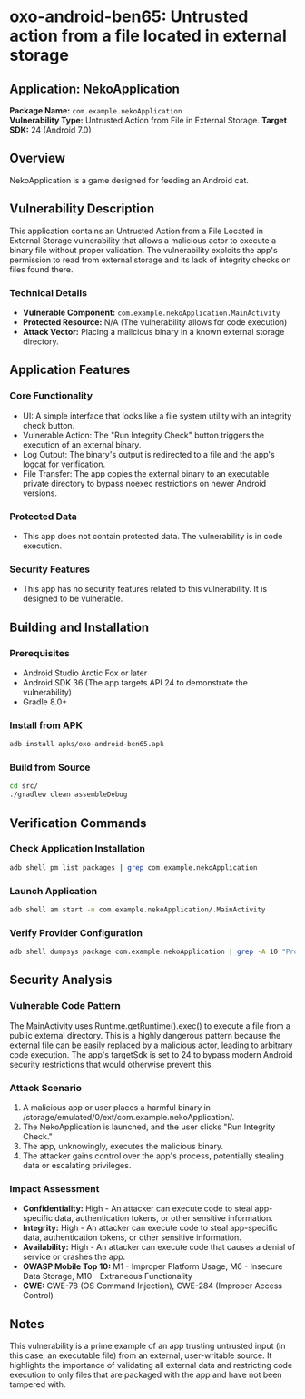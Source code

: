 # oxo-android-ben65: Untrusted action from a file located in external storage

## Application: NekoApplication 
**Package Name:** `com.example.nekoApplication`  
**Vulnerability Type:** Untrusted Action from File in External Storage.
**Target SDK:** 24 (Android 7.0)

## Overview

NekoApplication is a game designed for feeding an Android cat.
## Vulnerability Description

This application contains an Untrusted Action from a File Located in External Storage vulnerability that allows a malicious actor to execute a binary file without proper validation. The vulnerability exploits the app's permission to read from external storage and its lack of integrity checks on files found there.

### Technical Details

- **Vulnerable Component:** `com.example.nekoApplication.MainActivity`
- **Protected Resource:** N/A (The vulnerability allows for code execution)
- **Attack Vector:** Placing a malicious binary in a known external storage directory.


## Application Features

### Core Functionality
 - UI: A simple interface that looks like a file system utility with an integrity check button.
 - Vulnerable Action: The "Run Integrity Check" button triggers the execution of an external binary.
 - Log Output: The binary's output is redirected to a file and the app's logcat for verification.
 - File Transfer: The app copies the external binary to an executable private directory to bypass noexec restrictions on newer Android versions.

### Protected Data
- This app does not contain protected data. The vulnerability is in code execution.

### Security Features
- This app has no security features related to this vulnerability. It is designed to be vulnerable.

## Building and Installation

### Prerequisites
- Android Studio Arctic Fox or later
- Android SDK 36 (The app targets API 24 to demonstrate the vulnerability)
- Gradle 8.0+

### Install from APK
```bash
adb install apks/oxo-android-ben65.apk
```

### Build from Source
```bash
cd src/
./gradlew clean assembleDebug
```

## Verification Commands

### Check Application Installation
```bash
adb shell pm list packages | grep com.example.nekoApplication
```

### Launch Application
```bash
adb shell am start -n com.example.nekoApplication/.MainActivity
```


### Verify Provider Configuration
```bash
adb shell dumpsys package com.example.nekoApplication | grep -A 10 "Provider"
```

## Security Analysis

### Vulnerable Code Pattern
The MainActivity uses Runtime.getRuntime().exec() to execute a file from a public external directory. This is a highly dangerous pattern because the external file can be easily replaced by a malicious actor, leading to arbitrary code execution. The app's targetSdk is set to 24 to bypass modern Android security restrictions that would otherwise prevent this.
### Attack Scenario
1. A malicious app or user places a harmful binary in /storage/emulated/0/ext/com.example.nekoApplication/.
2. The NekoApplication is launched, and the user clicks "Run Integrity Check."
3. The app, unknowingly, executes the malicious binary.
4. The attacker gains control over the app's process, potentially stealing data or escalating privileges.

### Impact Assessment
- **Confidentiality:** High - An attacker can execute code to steal app-specific data, authentication tokens, or other sensitive information.
- **Integrity:** High - An attacker can execute code to steal app-specific data, authentication tokens, or other sensitive information.
- **Availability:**  High - An attacker can execute code that causes a denial of service or crashes the app. 
- **OWASP Mobile Top 10:** M1 - Improper Platform Usage, M6 - Insecure Data Storage, M10 - Extraneous Functionality
- **CWE:** CWE-78 (OS Command Injection), CWE-284 (Improper Access Control)
## Notes

This vulnerability is a prime example of an app trusting untrusted input (in this case, an executable file) from an external, user-writable source. It highlights the importance of validating all external data and restricting code execution to only files that are packaged with the app and have not been tampered with.

